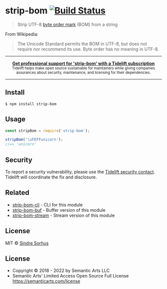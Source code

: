# strip-bom [![Build Status](https://travis-ci.org/sindresorhus/strip-bom.svg?branch=master)](https://travis-ci.org/sindresorhus/strip-bom)

> Strip UTF-8 [byte order mark](https://en.wikipedia.org/wiki/Byte_order_mark#UTF-8) (BOM) from a string

From Wikipedia:

> The Unicode Standard permits the BOM in UTF-8, but does not require nor recommend its use. Byte order has no meaning in UTF-8.

---

<div align="center">
	<b>
		<a href="https://tidelift.com/subscription/pkg/npm-strip-bom?utm_source=npm-strip-bom&utm_medium=referral&utm_campaign=readme">Get professional support for 'strip-bom' with a Tidelift subscription</a>
	</b>
	<br>
	<sub>
		Tidelift helps make open source sustainable for maintainers while giving companies<br>assurances about security, maintenance, and licensing for their dependencies.
	</sub>
</div>

---

## Install

```
$ npm install strip-bom
```


## Usage

```js
const stripBom = require('strip-bom');

stripBom('\uFEFFunicorn');
//=> 'unicorn'
```


## Security

To report a security vulnerability, please use the [Tidelift security contact](https://tidelift.com/security). Tidelift will coordinate the fix and disclosure.


## Related

- [strip-bom-cli](https://github.com/sindresorhus/strip-bom-cli) - CLI for this module
- [strip-bom-buf](https://github.com/sindresorhus/strip-bom-buf) - Buffer version of this module
- [strip-bom-stream](https://github.com/sindresorhus/strip-bom-stream) - Stream version of this module


## License

MIT © [Sindre Sorhus](https://sindresorhus.com)

## License

- Copyright © 2018 - 2022 by Semantic Arts LLC
- Semantic Arts' Limited Access Open Source Full License https://semanticarts.com/license
